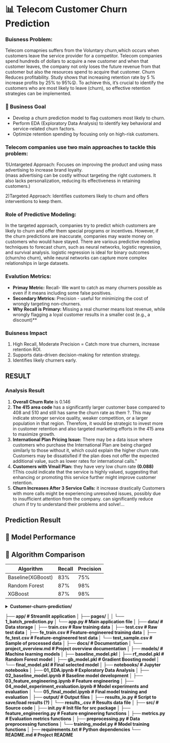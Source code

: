 # 📊 Telecom Customer Churn Prediction

### Buisness Problem:
Telecom comapnies suffers from the Voluntary churn,which occurs when customers leave the service provider
for a competitor. Telecom companies spend hundreds of dollars
to acquire a new customer and when that customer leaves, the company not only loses the future revenue
from that customer but also the resources spend to acquire that customer. Churn Reduces profitability.
Study shows that increasing retention rate by 5 % increase profits by 25% to 95%😲.
To achieve this, it’s crucial to identify the customers who are most likely to leave (churn),
so effective retention strategies can be implemented.

### 🎯 Business Goal
* Develop a churn prediction model to flag customers most likely to churn.
* Perform EDA (Exploratory Data Analysis) to identify key behavioral and service-related churn factors.
* Optimize retention spending by focusing only on high-risk customers.

### Telecom companies use two main approaches to tackle this problem:

1)Untargeted Approach:
Focuses on improving the product and using mass advertising to increase brand loyalty.<br>
(mass advertising can be costly without targeting the right customers. It also lacks personalization, reducing its effectiveness in retaining customers.)

2)Targeted Approach:
Identifies customers likely to churn and offers interventions to keep them.


### Role of Predictive Modeling:
In the targeted approach, companies try to predict which customers are likely to churn and offer them special programs or incentives. However, if the churn predictions are inaccurate, companies may waste money on customers who would have stayed. There are various predictive modeling techniques to forecast churn, such as neural networks, logistic regression, and survival analysis. 
logistic regression is ideal for binary outcomes (churn/no churn), while neural networks can capture more complex relationships in large datasets.

### Evalution Metrics:
* **Primay Metric:** Recall- We want to catch as many churners possible as even if it means including some false positives.
* **Secondary Metrics:** Precision - useful for minimizing the cost of wrongly targeting non-churners.
* **Why Recall is Primary:** Missing a real churner means lost revenue, while wrongly flagging a loyal customer results in a smaller cost (e.g., a discount)**

### Buisness Impact

1) High Recall, Moderate Precision = Catch more true churners, increase retention ROI.
2) Supports data-driven decision-making for retention strategy.
3) Identifies likely churners early.

## RESULT

### Analysis Result

1) **Overall Churn Rate** is 0.146<br>
2) **The 415 area code** has a significantly larger customer base compared to 408 and 510 and still has same the churn rate as them ?. This may indicate stronger service quality, weaker competition, or a larger population in that region. Therefore, it would be strategic to invest more in customer retention and also targeted marketing efforts in the 415 area to maximize growth.<br>
3) **International Plan Pricing Issue:** There may be a data issue where customers who purchase the International Plan are being charged similarly to those without it, which could explain the higher churn rate. Customers may be dissatisfied if the plan does not offer the expected additional value, such as lower rates for international calls."<br>
4) **Customers with Vmail Plan:** they have very low churn rate **(0.088)** !!This could indicate that the service is highly valued, suggesting that enhancing or promoting this service further might improve customer retention.<br>
5) **Churn Increases After 3 Service Calls:** it increase drastically Customers with more calls might be experiencing unresolved issues, possibly due to insufficient attention from the company.
can significantly reduce churn if try to understand their problems and solve!...<br>

## Prediction Result
## 🔢 Model Performance
## 🤖 Algorithm Comparison

| Algorithm        | Recall | Precision |
|------------------|--------|-----------|
| Baseline(XGBoost)| 83%   | 75%        |
| Random Forest    | 87%   | 98%        |
| XGBoost          | 87%   | 98%        |


<details>
<summary><strong>Customer-churn-prediction/

├── app/                          # Streamlit application
│   ├── pages/
│   │   └── 1_batch_prediction.py
│   └── app.py                    # Main application file
│
├── data/                         # Data storage
│   ├── train.csv                 # Raw training data
│   ├── test.csv                  # Raw test data
│   ├── fe_train.csv              # Feature-engineered training data
│   ├── fe_test.csv               # Feature-engineered test data
│   └── test_sample.csv           # Sample of processed data
│
├── docs/                         # Documentation
│   └── project_overview.md       # Project overview documentation
│
├── models/                       # Machine learning models
│   ├── baseline_model.pkl
│   ├── rf_model.pkl              # Random Forest model
│   ├── gb_model.pkl              # Gradient Boosting model
│   └── final_model.pkl           # Final selected model
│
├── notebooks/                    # Jupyter notebooks
│   ├── 01_EDA.ipynb              # Exploratory Data Analysis
│   ├── 02_baseline_model.ipynb   # Baseline model development
│   ├── 03_feature_engineering.ipynb  # Feature engineering
│   ├── 04_model_experiment_evaluation.ipynb  # Model experiments and evaluation
│   └── 05_final_model.ipynb      # Final model training and evaluation
│
├── output/                       # Output files
│   ├── results_io.py             # Script to save/load results (?)
│   └── results_.csv              # Results data file
│
├── src/                          # Source code
│   ├── __init__.py               # Init file for src package
│   ├── feature_engineering.py    # Feature engineering functions
│   ├── metrics.py                # Evaluation metrics functions
│   ├── preprocessing.py          # Data preprocessing functions
│   └── training_model.py         # Model training functions
│
├── requirements.txt              # Python dependencies
└── README.md                     # Project README
</strong></summary>




app link : https://customer-churn-prediction-apk.streamlit.app/
